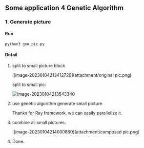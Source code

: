 ## Some application 4 Genetic Algorithm

### 1. Generate picture

#### Run

```python3 gen_pic.py```

#### Detail

1. split to small picture block

   ![image-20230104213412726](attachment/original pic.png)

   split to small pic:

   ![image-20230104213543340](attachment/splited.png)

2. use genetic algorithm generate small picture

   Thanks for Ray framework, we can easily parallelize it.

3. combine all small pictures.

   ![image-20230104214000860](attachment/composed pic.png)

4. Done.